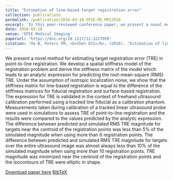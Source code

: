 ```yaml
---
title: "Estimation of line-based target registration error"
collection: publications
permalink: /publication/2016-03-18-SPIE-MI_MPC2016
excerpt: 'In this peer-reviewed conference paper, we present a novel method for estimating target registration error (TRE) in point-to-line registration.'
date: 2016-03-18
venue: 'SPIE Medical Imaging'
paperurl: 'https://doi.org/10.1117/12.2217059'
citation: 'Ma B, Peters TM, <b>Chen ECS</b>, (2016). "Estimation of line-based target registration error"; in <i>SPIE Medical Imaging: Image-Guided Procedures, Robotic Interventions, and Modeling</i>, 978626, pp. 654-662.'
---
```


We present a novel method for estimating target registration error (TRE) in point-to-line registration. We develop a spatial stiffness model of the registration problem and derive the stiffness matrix of the model which leads to an analytic expression for predicting the root-mean-square (RMS) TRE. Under the assumption of isotropic localization noise, we show that the stiffness matrix for line-based registration is equal to the difference of the stiffness matrices for fiducial registration and surface-based registration. The expression for TRE is validated in the context of freehand ultrasound calibration performed using a tracked line fiducial as a calibration phantom. Measurements taken during calibration of a tracked linear ultrasound probe were used in simulations to assess TRE of point-to-line registration and the results were compared to the values predicted by the analytic expression. The difference between predicted and simulated RMS TRE magnitude for targets near the centroid of the registration points was less than 5% of the simulated magnitude when using more than 6 registration points. The difference between predicted and simulated RMS TRE magnitude for targets over the entire ultrasound image was almost always less than 10% of the simulated magnitude when using more than 10 registration points. TRE magnitude was minimized near the centroid of the registration points and the isocontours of TRE were elliptic in shape.

[Download paper here](https://doi.org/10.1117/12.2217059) [BibTeX](./../files/bibtex/MPC2016.bib)